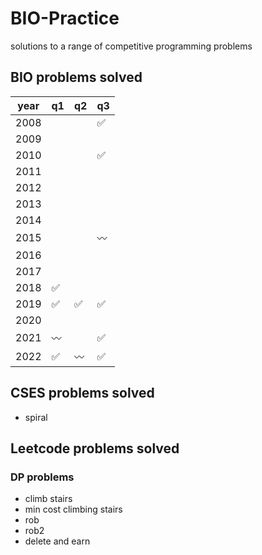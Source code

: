 # BIO-Practice
solutions to a range of competitive programming problems

## BIO problems solved
| year 	| q1 	| q2 	| q3 	|
|------	|----	|----	|----	|
| 2008 	|    	|    	| ✅ 	|
| 2009 	|    	|    	|    	|
| 2010 	|    	|    	| ✅  	|
| 2011 	|    	|    	|    	|
| 2012 	|    	|    	|    	|
| 2013 	|    	|    	|    	|
| 2014 	|    	|    	|    	|
| 2015 	|    	|    	| 〰️ 	|
| 2016 	|    	|    	|    	|
| 2017 	|    	|    	|    	|
| 2018 	| ✅  	|    	|    	|
| 2019 	| ✅  	| ✅  	| ✅  	|
| 2020 	|    	|    	|    	|
| 2021 	| 〰️ 	|    	| ✅  	|
| 2022 	| ✅  	| 〰️ 	| ✅  	|

## CSES problems solved 
- spiral

## Leetcode problems solved
### DP problems
 - climb stairs
 - min cost climbing stairs
 - rob
 - rob2
 - delete and earn
